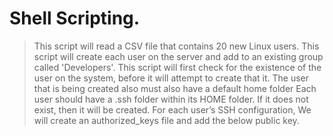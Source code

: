 

# Shell Scripting.
>This script will read a CSV file that contains 20 new Linux users.
This script will create each user on the server and add to an existing group called 'Developers'.
This script will first check for the existence of the user on the system, before it will attempt to create that it.
The user that is being created also must also have a default home folder
Each user should have a .ssh folder within its HOME folder. If it does not exist, then it will be created.
For each user’s SSH configuration, We will create an authorized_keys file and add the below public key.
